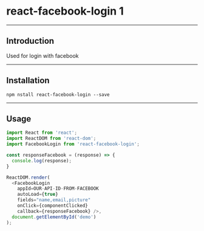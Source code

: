 # react-facebook-login 1

---

## Introduction

Used for login with facebook

---

## Installation

`npm nstall react-facebook-login --save`

---

## Usage

```js
import React from 'react';
import ReactDOM from 'react-dom';
import FacebookLogin from 'react-facebook-login';

const responseFacebook = (response) => {
  console.log(response);
}

ReactDOM.render(
  <FacebookLogin
    appId=OUR-API-ID-FROM-FACEBOOK
    autoLoad={true}
    fields="name,email,picture"
    onClick={componentClicked}
    callback={responseFacebook} />,
  document.getElementById('demo')
);
```